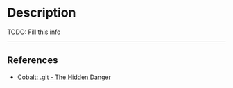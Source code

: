 # Description

TODO: Fill this info

---
## References

- [Cobalt: .git - The Hidden Danger](https://www.cobalt.io/blog/git-the-hidden-danger)